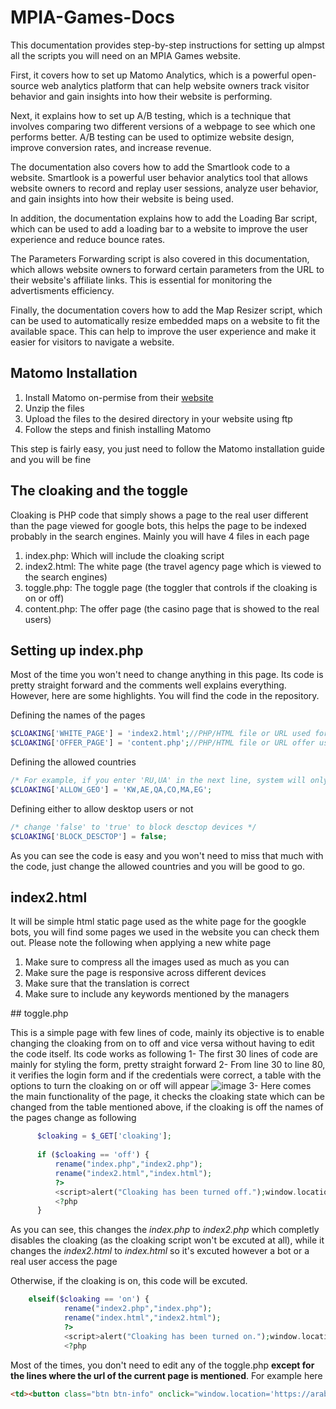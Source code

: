# MPIA-Games-Docs
This documentation provides step-by-step instructions for setting up almpst all the scripts you will need on an MPIA Games website.

First, it covers how to set up Matomo Analytics, which is a powerful open-source web analytics platform that can help website owners track visitor behavior and gain insights into how their website is performing.

Next, it explains how to set up A/B testing, which is a technique that involves comparing two different versions of a webpage to see which one performs better. A/B testing can be used to optimize website design, improve conversion rates, and increase revenue.

The documentation also covers how to add the Smartlook code to a website. Smartlook is a powerful user behavior analytics tool that allows website owners to record and replay user sessions, analyze user behavior, and gain insights into how their website is being used.

In addition, the documentation explains how to add the Loading Bar script, which can be used to add a loading bar to a website to improve the user experience and reduce bounce rates.

The Parameters Forwarding script is also covered in this documentation, which allows website owners to forward certain parameters from the URL to their website's affiliate links. This is essential for monitoring the advertisments efficiency.

Finally, the documentation covers how to add the Map Resizer script, which can be used to automatically resize embedded maps on a website to fit the available space. This can help to improve the user experience and make it easier for visitors to navigate a website.

## Matomo Installation
<ol>
  <li>Install Matomo on-permise from their <a href="https://matomo.org/faq/on-premise/installing-matomo/">website</a></li>
  <li>Unzip the files</li>
  <li>Upload the files to the desired directory in your website using ftp</li>
  <li>Follow the steps and finish installing Matomo</li>
</ol>

This step is fairly easy, you just need to follow the Matomo installation guide and you will be fine

## The cloaking and the toggle
Cloaking is PHP code that simply shows a page to the real user different than the page viewed for google bots, this helps the page to be indexed probably in the search engines. Mainly you will have 4 files in each page
<ol>
  <li>index.php: Which will include the cloaking script</li>
  <li>index2.html: The white page (the travel agency page which is viewed to the search engines)</li>
   <li>toggle.php: The toggle page (the toggler that controls if the cloaking is on or off)</li>
  <li>content.php: The offer page (the casino page that is showed to the real users)</li>
</ol>

## Setting up index.php
Most of the time you won't need to change anything in this page. Its code is pretty straight forward and the comments well explains everything. However, here are some highlights. You will find the code in the repository.

Defining the names of the pages
```php
$CLOAKING['WHITE_PAGE'] = 'index2.html';//PHP/HTML file or URL used for bots
$CLOAKING['OFFER_PAGE'] = 'content.php';//PHP/HTML file or URL offer used for real users
```

Defining the allowed countries
```php
/* For example, if you enter 'RU,UA' in the next line, system will only allow users from Russia and Ukraine */
$CLOAKING['ALLOW_GEO'] = 'KW,AE,QA,CO,MA,EG';
```

Defining either to allow desktop users or not
```php
/* change 'false' to 'true' to block desctop devices */
$CLOAKING['BLOCK_DESCTOP'] = false;
```

As you can see the code is easy and you won't need to miss that much with the code, just change the allowed countries and you will be good to go.

## index2.html

It will be simple html static page used as the white page for the googkle bots, you will find some pages we used in the website you can check them out. Please note the following when applying a new white page

<ol>
  <li>Make sure to compress all the images used as much as you can</li>
  <li>Make sure the page is responsive across different devices</li>
  <li>Make sure that the translation is correct</li>
  <li>Make sure to include any keywords mentioned by the managers</li>
</ol>
## toggle.php

This is a simple page with few lines of code, mainly its objective is to enable changing the cloaking from on to off and vice versa without having to edit the code itself. Its code works as following
1- The first 30 lines of code are mainly for styling the form, pretty straight forward
2- From line 30 to line 80, it verifies the login form and if the credentials were correct, a table with the options to turn the cloaking on or off will appear
  ![image](https://user-images.githubusercontent.com/89594421/232647272-ef8d3b52-7a2b-49da-8f6b-d9950f4e988b.png)
3- Here comes the main functionality of the page, it checks the cloaking state which can be changed from the table mentioned above, if the cloaking is off the names of the pages change as following

  ```php
  		$cloaking = $_GET['cloaking'];
		
		if ($cloaking == 'off') {
			rename("index.php","index2.php");
			rename("index2.html","index.html");
			?>
			<script>alert("Cloaking has been turned off.");window.location=window.location.href.split("?")[0];</script>
			<?php
		}
  ```
As you can see, this changes the <em>index.php</em> to <em>index2.php</em> which completly disables the cloaking (as the cloaking script won't be excuted at all), while it changes the <em>index2.html</em> to <em>index.html</em> so it's excuted however a bot or a real user access the page


Otherwise, if the cloaking is on, this code will be excuted.
```php
	elseif($cloaking == 'on') {
			rename("index2.php","index.php");
			rename("index.html","index2.html");
			?>
			<script>alert("Cloaking has been turned on.");window.location=window.location.href.split("?")[0];</script>
			<?php
  ```

Most of the times, you don't need to edit any of the toggle.php <strong>except for the lines where the url of the current page is mentioned</strong>. For example here
```html
<td><button class="btn btn-info" onclick="window.location='https://arabcen.com/bwcgu/'">Test</button></td>
  ```
</ol>

